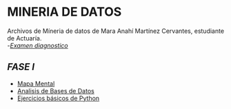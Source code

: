 # **MINERIA DE DATOS**
Archivos de Míneria de datos de Mara Anahí Martínez Cervantes, estudiante de Actuaría.  
-*[Examen diagnostico](https://github.com/MaraMtz/MINERIA_DE_DATOS/blob/main/Examen_1798584.pdf)* 

## *FASE I*
- [Mapa Mental](https://github.com/MaraMtz/MINERIA_DE_DATOS/blob/main/MapaMental_1_1798584.pdf) 
- [Analisis de Bases de Datos](https://github.com/KatiaOrtiz20/Mineria_de_datos/blob/main/Equipo5-%20Ejercicio%20Base%20de%20Datos.pdf)  
- [Ejercicios básicos de Python](https://github.com/MaraMtz/MINERIA_DE_DATOS/blob/main/Ej_Python_1798584.ipynb)
